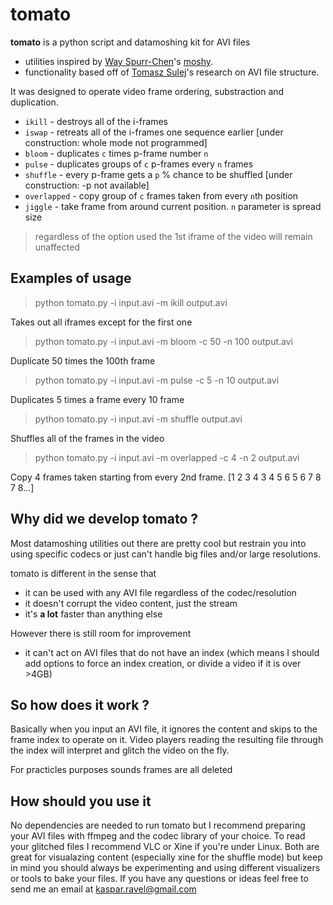 # tomato

**tomato** is a python script and datamoshing kit for AVI files 
- utilities inspired by [Way Spurr-Chen](https://github.com/wayspurrchen)'s [moshy](https://github.com/wayspurrchen/moshy). 
- functionality based off of [Tomasz Sulej](https://github.com/tsulej)'s research on AVI file structure.

It was designed to operate video frame ordering, substraction and duplication.

- `ikill` - destroys all of the i-frames
- `iswap` - retreats all of the i-frames one sequence earlier [under construction: whole mode not programmed]
- `bloom` - duplicates `c` times p-frame number `n`
- `pulse` - duplicates groups of `c` p-frames every `n` frames
- `shuffle` - every p-frame gets a `p` % chance to be shuffled [under construction: -p not available]
- `overlapped` - copy group of `c` frames taken from every `n`th position
- `jiggle` - take frame from around current position. `n` parameter is spread size

>regardless of the option used the 1st iframe of the video will remain unaffected

## Examples of usage

>python tomato.py -i input.avi -m ikill output.avi

Takes out all iframes except for the first one

>python tomato.py -i input.avi -m bloom -c 50 -n 100 output.avi 

Duplicate 50 times the 100th frame

>python tomato.py -i input.avi -m pulse -c 5 -n 10 output.avi 

Duplicates 5 times a frame every 10 frame

>python tomato.py -i input.avi -m shuffle output.avi

Shuffles all of the frames in the video

>python tomato.py -i input.avi -m overlapped -c 4 -n 2 output.avi

Copy 4 frames taken starting from every 2nd frame. [1 2 3 4 3 4 5 6 5 6 7 8 7 8...]

## Why did we develop tomato ?

Most datamoshing utilities out there are pretty cool but restrain you into using specific codecs or just can't handle big files and/or large resolutions.

tomato is different in the sense that

+ it can be used with any AVI file regardless of the codec/resolution
+ it doesn't corrupt the video content, just the stream
+ it's **a lot** faster than anything else

However there is still room for improvement

- it can't act on AVI files that do not have an index
(which means I should add options to force an index creation, or divide a video if it is over >4GB) 

## So how does it work ?

Basically when you input an AVI file, it ignores the content and skips to the frame index to operate on it.
Video players reading the resulting file through the index will interpret and glitch the video on the fly.

For practicles purposes sounds frames are all deleted

## How should you use it

No dependencies are needed to run tomato but I recommend preparing your AVI files with ffmpeg and the codec library of your choice.
To read your glitched files I recommend VLC or Xine if you're under Linux. Both are great for visualazing content (especially xine for the shuffle mode) but keep in mind you should always be experimenting and using different visualizers or tools to bake your files.
If you have any questions or ideas feel free to send me an email at kaspar.ravel@gmail.com
